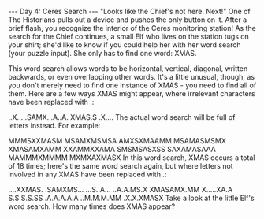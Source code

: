 --- Day 4: Ceres Search ---
"Looks like the Chief's not here. Next!" One of The Historians pulls out a device and pushes the only button on it. After a brief flash, you 
recognize the interior of the Ceres monitoring station!
As the search for the Chief continues, a small Elf who lives on the station tugs on your shirt; she'd like to know if you could help her with her 
word search (your puzzle input). She only has to find one word: XMAS.

This word search allows words to be horizontal, vertical, diagonal, written backwards, or even overlapping other words. It's a little unusual, though,
as you don't merely need to find one instance of XMAS - you need to find all of them. Here are a few ways XMAS might appear, where irrelevant 
characters have been replaced with .:


..X...
.SAMX.
.A..A.
XMAS.S
.X....
The actual word search will be full of letters instead. For example:

MMMSXXMASM
MSAMXMSMSA
AMXSXMAAMM
MSAMASMSMX
XMASAMXAMM
XXAMMXXAMA
SMSMSASXSS
SAXAMASAAA
MAMMMXMMMM
MXMXAXMASX
In this word search, XMAS occurs a total of 18 times; here's the same word search again, but where letters not involved in any XMAS have been replaced with .:

....XXMAS.
.SAMXMS...
...S..A...
..A.A.MS.X
XMASAMX.MM
X.....XA.A
S.S.S.S.SS
.A.A.A.A.A
..M.M.M.MM
.X.X.XMASX
Take a look at the little Elf's word search. How many times does XMAS appear?
